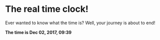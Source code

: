 # The real time clock!

Ever wanted to know what the time is? Well, your journey is about to end!

**The time is Dec 02, 2017, 09:39**